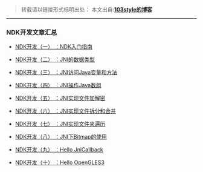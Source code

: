 >转载请以链接形式标明出处： 
本文出自:[**103style的博客**](http://blog.csdn.net/lxk_1993) 


---


### NDK开发文章汇总
* [NDK开发（一） ：NDK入门指南](https://www.jianshu.com/p/63b19f174bc2)

* [NDK开发（二） ：JNI的数据类型](https://www.jianshu.com/p/8eac2a6dfe4e)

* [NDK开发（三） ：JNI访问Java变量和方法](https://www.jianshu.com/p/83f3ec4f3ac1)

* [NDK开发（四） ：JNI操作Java数组](https://www.jianshu.com/p/768a37fbbe98)

* [NDK开发（五） ：JNI实现文件加解密](https://www.jianshu.com/p/e532ce4a520a)

* [NDK开发（六） ：JNI实现文件拆分和合并](https://www.jianshu.com/p/31f88e715f69)

* [NDK开发（七） ：JNI实现文件夹遍历](https://www.jianshu.com/p/c7a2faf855dd)

* [NDK开发（八） ：JNI下Bitmap的使用](https://www.jianshu.com/p/bf9bc686be76)

* [NDK开发（九） ：Hello JniCallback](https://www.jianshu.com/p/15464d9199ba)

* [NDK开发（十） ：Hello OpenGLES3](https://www.jianshu.com/p/d3691ee13348)

